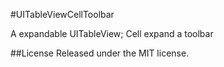 #UITableViewCellToolbar

A expandable UITableView; Cell expand a toolbar

##License
Released under the MIT license.
